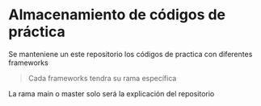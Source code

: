 # Almacenamiento de códigos de práctica

Se manteniene un este repositorio los códigos de practica con diferentes frameworks

> Cada frameworks tendra su rama específica

La rama main o master solo será la explicación del repositorio
